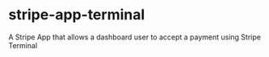 # stripe-app-terminal
A Stripe App that allows a dashboard user to accept a payment using Stripe Terminal
